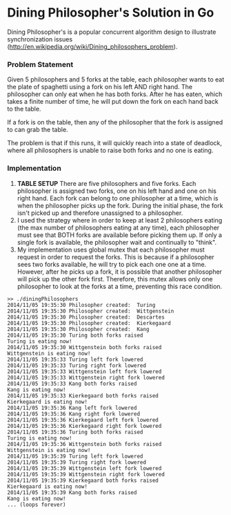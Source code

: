 # Dining Philosopher's Solution in Go

Dining Philosopher's is a popular concurrent algorithm design to illustrate synchronization issues (http://en.wikipedia.org/wiki/Dining_philosophers_problem).  

### Problem Statement

Given 5 philosophers and 5 forks at the table, each philosopher wants to eat the plate of spaghetti using a fork on his left AND right hand.  The philosopher can only eat when he has both forks.  After he has eaten, which takes a finite number of time, he will put down the fork on each hand back to the table.  

If a fork is on the table, then any of the philosopher that the fork is assigned to can grab the table.

The problem is that if this runs, it will quickly reach into a state of deadlock, where all philosophers is unable to raise both forks and no one is eating.

### Implementation

1.  **TABLE SETUP** There are five philosophers and five forks.  Each philosopher is assigned two forks, one on his left hand and one on his right hand.  Each fork can belong to one philosopher at a time, which is when the philosopher picks up the fork.  During the initial phase, the fork isn't picked up and therefore unassigned to a philosopher.
2.  I used the strategy where in order to keep at least 2 philosophers eating (the max number of philosophers eating at any time), each philosopher must see that BOTH forks are available before picking them up.  If only a single fork is available, the philosopher wait and continually to "think".
3.  My implementation uses global mutex that each philosopher must request in order to request the forks.  This is because if a philosopher sees two forks available, he will try to pick each one one at a time.  However, after he picks up a fork, it is possible that another philosopher will pick up the other fork first.  Therefore, this mutex allows only one philosopher to look at the forks at a time, preventing this race condition.

```
>> ./diningPhilosophers
2014/11/05 19:35:30 Philosopher created:  Turing
2014/11/05 19:35:30 Philosopher created:  Wittgenstein
2014/11/05 19:35:30 Philosopher created:  Descartes
2014/11/05 19:35:30 Philosopher created:  Kierkegaard
2014/11/05 19:35:30 Philosopher created:  Kang
2014/11/05 19:35:30 Turing both forks raised
Turing is eating now!
2014/11/05 19:35:30 Wittgenstein both forks raised
Wittgenstein is eating now!
2014/11/05 19:35:33 Turing left fork lowered
2014/11/05 19:35:33 Turing right fork lowered
2014/11/05 19:35:33 Wittgenstein left fork lowered
2014/11/05 19:35:33 Wittgenstein right fork lowered
2014/11/05 19:35:33 Kang both forks raised
Kang is eating now!
2014/11/05 19:35:33 Kierkegaard both forks raised
Kierkegaard is eating now!
2014/11/05 19:35:36 Kang left fork lowered
2014/11/05 19:35:36 Kang right fork lowered
2014/11/05 19:35:36 Kierkegaard left fork lowered
2014/11/05 19:35:36 Kierkegaard right fork lowered
2014/11/05 19:35:36 Turing both forks raised
Turing is eating now!
2014/11/05 19:35:36 Wittgenstein both forks raised
Wittgenstein is eating now!
2014/11/05 19:35:39 Turing left fork lowered
2014/11/05 19:35:39 Turing right fork lowered
2014/11/05 19:35:39 Wittgenstein left fork lowered
2014/11/05 19:35:39 Wittgenstein right fork lowered
2014/11/05 19:35:39 Kierkegaard both forks raised
Kierkegaard is eating now!
2014/11/05 19:35:39 Kang both forks raised
Kang is eating now!
... (loops forever)
```